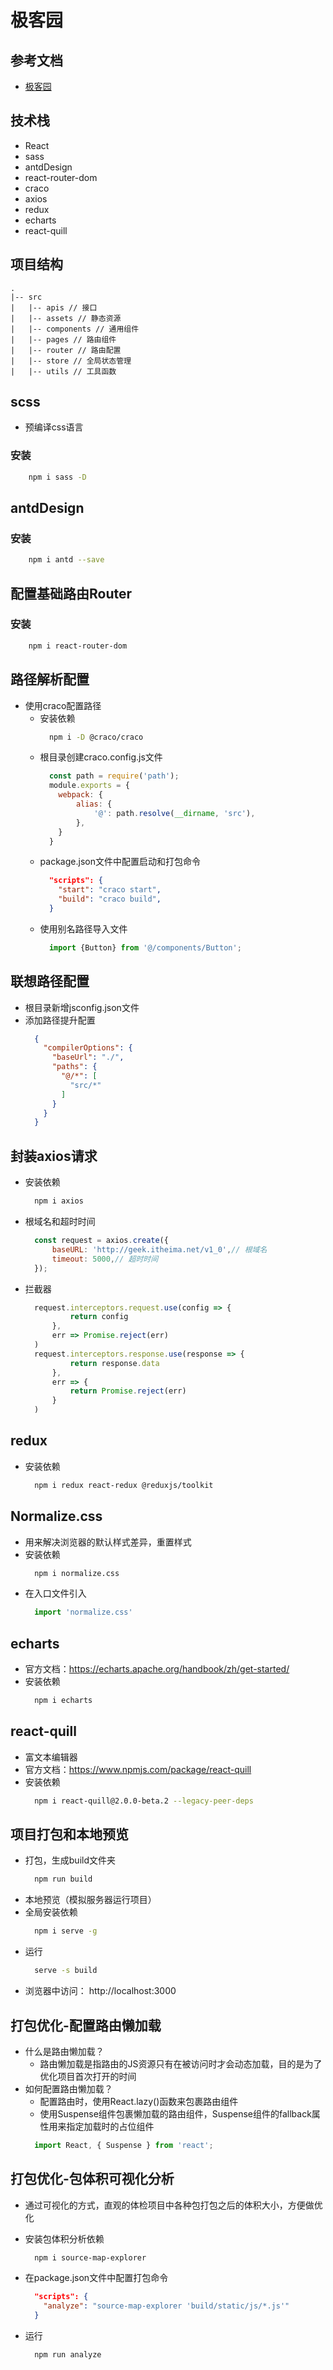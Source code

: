 # 极客园

## 参考文档
* [极客园](https://github.com/LynasTing/react-basic/blob/main/src/day_06)

## 技术栈
* React
* sass
* antdDesign
* react-router-dom
* craco
* axios
* redux
* echarts
* react-quill

## 项目结构
```
.
|-- src
|   |-- apis // 接口
|   |-- assets // 静态资源
|   |-- components // 通用组件
|   |-- pages // 路由组件
|   |-- router // 路由配置
|   |-- store // 全局状态管理
|   |-- utils // 工具函数

```

## scss
* 预编译css语言

### 安装
```bash
    npm i sass -D
```

## antdDesign

### 安装
```bash
    npm i antd --save
```

## 配置基础路由Router

### 安装
```bash
    npm i react-router-dom
```

## 路径解析配置
* 使用craco配置路径
  * 安装依赖
    ```bash
      npm i -D @craco/craco
    ```
  * 根目录创建craco.config.js文件
    ```javascript
      const path = require('path');
      module.exports = {
        webpack: {
            alias: {
                '@': path.resolve(__dirname, 'src'),
            },
        }
      }
    ```
  * package.json文件中配置启动和打包命令
    ```json
      "scripts": {
        "start": "craco start",
        "build": "craco build",
      }
    ```
  * 使用别名路径导入文件
    ```jsx
      import {Button} from '@/components/Button';
    ```

## 联想路径配置
  * 根目录新增jsconfig.json文件
  * 添加路径提升配置
    ```json
      {
        "compilerOptions": {
          "baseUrl": "./",
          "paths": {
            "@/*": [
              "src/*"
            ]
          }
        }
      }
    ```

## 封装axios请求
* 安装依赖
  ```bash
    npm i axios
  ```

* 根域名和超时时间
  ```javascript
    const request = axios.create({
        baseURL: 'http://geek.itheima.net/v1_0',// 根域名
        timeout: 5000,// 超时时间
    });
  ```

* 拦截器
  ```javascript
    request.interceptors.request.use(config => {
            return config
        },
        err => Promise.reject(err)
    )
    request.interceptors.response.use(response => {
            return response.data
        },
        err => {
            return Promise.reject(err)
        }
    )
  ```

## redux
* 安装依赖
  ```bash
    npm i redux react-redux @reduxjs/toolkit
  ```

## Normalize.css
* 用来解决浏览器的默认样式差异，重置样式
* 安装依赖
  ```bash
    npm i normalize.css
  ```
* 在入口文件引入
  ```javascript
    import 'normalize.css'
  ```

## echarts
* 官方文档：https://echarts.apache.org/handbook/zh/get-started/
* 安装依赖
  ```bash
    npm i echarts
  ```

## react-quill
* 富文本编辑器
* 官方文档：https://www.npmjs.com/package/react-quill
* 安装依赖
  ```bash
    npm i react-quill@2.0.0-beta.2 --legacy-peer-deps
  ```
## 项目打包和本地预览
* 打包，生成build文件夹
  ```bash
    npm run build
  ```
* 本地预览（模拟服务器运行项目）
* 全局安装依赖
  ```bash
    npm i serve -g
  ```
* 运行
  ```bash
    serve -s build
  ```
* 浏览器中访问： http://localhost:3000

## 打包优化-配置路由懒加载
* 什么是路由懒加载？
  * 路由懒加载是指路由的JS资源只有在被访问时才会动态加载，目的是为了优化项目首次打开的时间
* 如何配置路由懒加载？
  * 配置路由时，使用React.lazy()函数来包裹路由组件
  * 使用Suspense组件包裹懒加载的路由组件，Suspense组件的fallback属性用来指定加载时的占位组件
  ```javascript
    import React, { Suspense } from 'react';
  ```

## 打包优化-包体积可视化分析
* 通过可视化的方式，直观的体检项目中各种包打包之后的体积大小，方便做优化

* 安装包体积分析依赖
  ```bash
    npm i source-map-explorer
  ```
* 在package.json文件中配置打包命令
  ```json
    "scripts": {
      "analyze": "source-map-explorer 'build/static/js/*.js'"
    }
  ```
* 运行
  ```bash
    npm run analyze
  ```